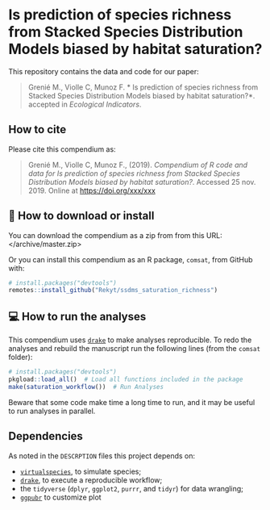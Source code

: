 
<!-- README.md is generated from README.Rmd. Please edit that file -->

# Is prediction of species richness from Stacked Species Distribution Models biased by habitat saturation?

This repository contains the data and code for our paper:

> Grenié M., Violle C, Munoz F. * Is prediction of species richness from
> Stacked Species Distribution Models biased by habitat saturation?*.
> accepted in *Ecological Indicators*.

## How to cite

Please cite this compendium as:

> Grenié M., Violle C, Munoz F., (2019). *Compendium of R code and data
> for Is prediction of species richness from Stacked Species
> Distribution Models biased by habitat saturation?*. Accessed 25 nov.
> 2019. Online at <https://doi.org/xxx/xxx>

## 🔧 How to download or install

You can download the compendium as a zip from from this URL:
</archive/master.zip>

Or you can install this compendium as an R package, `comsat`, from
GitHub with:

``` r
# install.packages("devtools")
remotes::install_github("Rekyt/ssdms_saturation_richness")
```

## 💻 How to run the analyses

This compendium uses [`drake`](https://docs.ropensci.org/drake/) to make
analyses reproducible. To redo the analyses and rebuild the manuscript
run the following lines (from the `comsat` folder):

``` r
# install.packages("devtools")
pkgload::load_all()  # Load all functions included in the package
make(saturation_workflow())  # Run Analyses
```

Beware that some code make time a long time to run, and it may be useful
to run analyses in parallel.

## Dependencies

As noted in the `DESCRPTION` files this project depends on:

  - [`virtualspecies`](https://cran.r-project.org/package=virtualspecies),
    to simulate species;
  - [`drake`](https://cran.r-project.org/package=drake), to execute a
    reproducible workflow;
  - the `tidyverse` (`dplyr`, `ggplot2`, `purrr`, and `tidyr`) for data
    wrangling;
  - [`ggpubr`](https://cran.r-project.org/package=ggpubr) to customize
    plot
